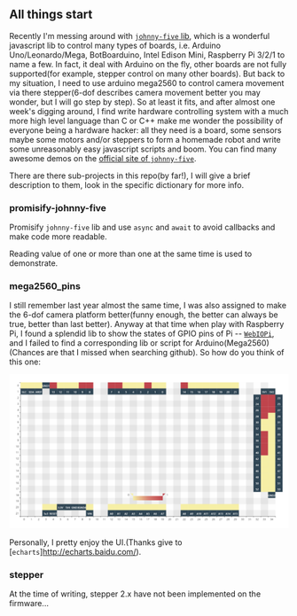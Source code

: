 ## All things start

Recently I'm messing around with [`johnny-five` lib](https://github.com/rwaldron/johnny-five), which is a wonderful javascript lib to control many types of boards, i.e. Arduino Uno/Leonardo/Mega, BotBoarduino, Intel Edison Mini, Raspberry Pi 3/2/1 to name a few. In fact, it deal with Arduino on the fly, other boards are not fully supported(for example, stepper control on many other boards). But back to my situation, I need to use arduino mega2560 to control camera movement via there stepper(6-dof describes camera movement better you may wonder, but I will go step by step). So at least it fits, and after almost one week's digging around, I find write hardware controlling system with a much more high level language than C or C++ make me wonder the possibility of everyone being a hardware hacker: all they need is a board, some sensors maybe some motors and/or steppers to form a homemade robot and write some unreasonably easy javascript scripts and boom. You can find many awesome demos on the [official site of `johnny-five`](http://johnny-five.io/articles/).

There are there sub-projects in this repo(by far!), I will give a brief description to them, look in the specific dictionary for more info.

### promisify-johnny-five

Promisify `johnny-five` lib and use `async` and `await` to avoid callbacks and make code more readable.

Reading value of one or more than one at the same time is used to demonstrate.

### mega2560_pins

I still remember last year almost the same time, I was also assigned to make the 6-dof camera platform better(funny enough, the better can always be true, better than last better). Anyway at that time when play with Raspberry Pi, I found a splendid lib to show the states of GPIO pins of Pi -- [`WebIOPi`](http://webiopi.trouch.com/), and I failed to find a corresponding lib or script for Arduino(Mega2560)(Chances are that I missed when searching github). So how do you think of this one:

![mega2560_pins](pics/mega2560_pins.png)

Personally, I pretty enjoy the UI.(Thanks give to [`echarts`]http://echarts.baidu.com/).

### stepper

At the time of writing, stepper 2.x have not been implemented on the firmware...